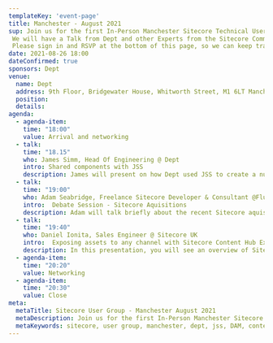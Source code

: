 ```yaml
---
templateKey: 'event-page'
title: Manchester - August 2021
sup: Join us for the first In-Person Manchester Sitecore Technical User Group meetup in well over a year!
 We will have a Talk from Dept and other Experts from the Sitecore Community, it will be hosted at Dept and they are kindly providing Beer and Pizza too. We will be following government advice for hosting events to ensure that all attendees are safe and will update this page with further information nearer the event.
 Please sign in and RSVP at the bottom of this page, so we can keep track of numbers for Food and Drinks. 
date: 2021-08-26 18:00
dateConfirmed: true
sponsors: Dept
venue:
  name: Dept 
  address: 9th Floor, Bridgewater House, Whitworth Street, M1 6LT Manchester
  position: 
  details: 
agenda:
  - agenda-item:
    time: "18:00"
    value: Arrival and networking
  - talk:
    time: "18.15"
    who: James Simm, Head Of Engineering @ Dept 
    intro: Shared components with JSS
    description: James will present on how Dept used JSS to create a number of shared components to use for the London Marathon website.
  - talk: 
    time: "19:00"
    who: Adam Seabridge, Freelance Sitecore Developer & Consultant @Flux Digital
    intro:  Debate Session - Sitecore Aquisitions
    description: Adam will talk briefly about the recent Sitecore aquistions (Moosend, Boxever, Four51 etc) and what they are. We can then debate how Sitecore might utilise them within their product offering in the near future.
  - talk:
    time: "19:40"
    who: Daniel Ionita, Sales Engineer @ Sitecore UK
    intro:  Exposing assets to any channel with Sitecore Content Hub Experience Edge
    description: In this presentation, you will see an overview of Sitecore Content Hub Experience Edge and a detailed demonstration of combining Content Hub DAM with Microsoft Teams which will ultimately allow users to insert DAM pre-approved images into Teams messages.
  - agenda-item:
    time: "20:20"
    value: Networking
  - agenda-item:
    time: "20:30"
    value: Close
meta:
  metaTitle: Sitecore User Group - Manchester August 2021  
  metaDescription: Join us for the first In-Person Manchester Sitecore Technical User Group meetup in well over a year! 
  metaKeywords: sitecore, user group, manchester, dept, jss, DAM, content hub, aquistions, experience edge
---
```

